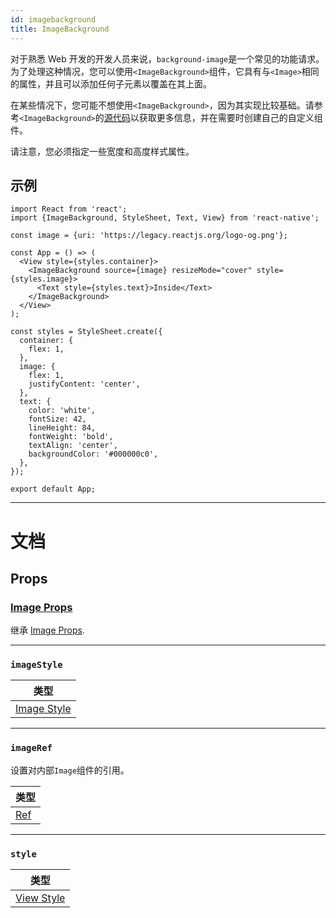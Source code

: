 ```yaml
---
id: imagebackground
title: ImageBackground
---
```


对于熟悉 Web 开发的开发人员来说，`background-image`是一个常见的功能请求。为了处理这种情况，您可以使用`<ImageBackground>`组件，它具有与`<Image>`相同的属性，并且可以添加任何子元素以覆盖在其上面。

在某些情况下，您可能不想使用`<ImageBackground>`，因为其实现比较基础。请参考`<ImageBackground>`的[源代码](https://github.com/facebook/react-native/blob/main/packages/react-native/Libraries/Image/ImageBackground.js)以获取更多信息，并在需要时创建自己的自定义组件。

请注意，您必须指定一些宽度和高度样式属性。

## 示例

```SnackPlayer name=ImageBackground
import React from 'react';
import {ImageBackground, StyleSheet, Text, View} from 'react-native';

const image = {uri: 'https://legacy.reactjs.org/logo-og.png'};

const App = () => (
  <View style={styles.container}>
    <ImageBackground source={image} resizeMode="cover" style={styles.image}>
      <Text style={styles.text}>Inside</Text>
    </ImageBackground>
  </View>
);

const styles = StyleSheet.create({
  container: {
    flex: 1,
  },
  image: {
    flex: 1,
    justifyContent: 'center',
  },
  text: {
    color: 'white',
    fontSize: 42,
    lineHeight: 84,
    fontWeight: 'bold',
    textAlign: 'center',
    backgroundColor: '#000000c0',
  },
});

export default App;
```

---

# 文档

## Props

### [Image Props](image.md#props)

继承 [Image Props](image.md#props).

---

### `imageStyle`

| 类型                                |
| ----------------------------------- |
| [Image Style](image-style-props.md) |

---

### `imageRef`

设置对内部`Image`组件的引用。

| 类型                                                  |
| ----------------------------------------------------- |
| [Ref](https://reactjs.org/docs/refs-and-the-dom.html) |

---

### `style`

| 类型                              |
| --------------------------------- |
| [View Style](view-style-props.md) |
